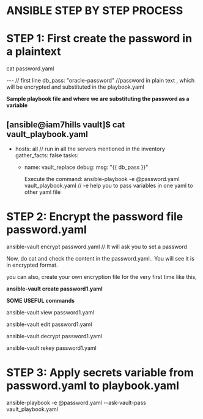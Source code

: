 ANSIBLE STEP BY STEP PROCESS
============================

STEP 1: First create the password in a plaintext
=============================================

cat password.yaml

   --- // first line
   db_pass: "oracle-password" //password in plain text , which will be encrypted and substituted in the playbook.yaml

   **Sample playbook file and where we are substituting the password as a variable**

[ansible@iam7hills vault]$ cat vault_playbook.yaml
---
- hosts: all // run in all the servers mentioned in the inventory
  gather_facts: false
  tasks:
    - name: vault_replace
      debug:
        msg: "{{ db_pass }}"

      Execute the command: ansible-playbook -e @password.yaml vault_playbook.yaml // -e help you to pass variables in one yaml to other yaml file

STEP 2: Encrypt the password file password.yaml
===============================================

ansible-vault encrypt password.yaml  // It will ask you to set a password

Now, do cat and check the content in the password.yaml.. You will see it is in encrypted format.

you can also, create your own encryption file for the very first time like this, 

**ansible-vault create password1.yaml**

**SOME USEFUL commands**

ansible-vault view password1.yaml

ansible-vault edit password1.yaml

ansible-vault decrypt password1.yaml

ansible-vault rekey password1.yaml


STEP 3: Apply secrets variable from password.yaml to playbook.yaml
==================================================================

ansible-playbook -e @password.yaml --ask-vault-pass vault_playbook.yaml
